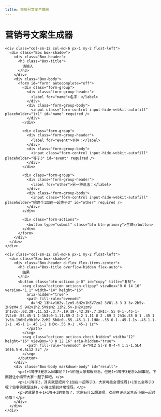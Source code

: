 ```yaml
---
title: 营销号文案生成器
---
```

<style>
    .Box-body {
      height: 300px;
    }

    .octicon-check {
      display: none;
    }

    .v-fork-me {
      position: fixed;
      right: 0;
      top: 0;
      z-index: 999;
    }

    @media (max-width: 979px) {
      .v-fork-me {
        display: none;
      }
    }
  </style>
  <div class="container-lg px-3 my-5">
    <h1>营销号文案生成器</h1>

    <div class="col-sm-12 col-md-6 px-1 my-2 float-left">
      <div class="Box box-shadow">
        <div class="Box-header">
          <h3 class="Box-title">
            请输入
          </h3>
        </div>
        <div class="Box-body">
          <form id="form" autocomplete="off">
            <div class="form-group">
              <div class="form-group-header">
                <label for="name">名字：</label>
              </div>
              <div class="form-group-body">
                <input class="form-control input-hide-webkit-autofill" placeholder="1+1" id="name" required />
              </div>
            </div>

            <div class="form-group">
              <div class="form-group-header">
                <label for="event">事件：</label>
              </div>
              <div class="form-group-body">
                <input class="form-control input-hide-webkit-autofill" placeholder="等于3" id="event" required />
              </div>
            </div>

            <div class="form-group">
              <div class="form-group-header">
                <label for="other">另一种说法：</label>
              </div>
              <div class="form-group-body">
                <input class="form-control input-hide-webkit-autofill" placeholder="把两个1加在一起等于3" id="other" required />
              </div>
            </div>

            <div class="form-actions">
              <button type="submit" class="btn btn-primary">生成</button>
            </div>
          </form>
        </div>
      </div>
    </div>

    <div class="col-sm-12 col-md-6 px-1 my-2 float-left">
      <div class="Box box-shadow">
        <div class="Box-header d-flex flex-items-center">
          <h3 class="Box-title overflow-hidden flex-auto">
            结果
          </h3>
          <button class="btn-octicon p-0" id="copy" title="复制">
            <svg class="octicon octicon-clippy" viewBox="0 0 14 16" version="1.1" width="14" height="16"
              aria-hidden="true">
              <path fill-rule="evenodd"
                d="M2 13h4v1H2v-1zm5-6H2v1h5V7zm2 3V8l-3 3 3 3v-2h5v-2H9zM4.5 9H2v1h2.5V9zM2 12h2.5v-1H2v1zm9 1h1v2c-.02.28-.11.52-.3.7-.19.18-.42.28-.7.3H1c-.55 0-1-.45-1-1V4c0-.55.45-1 1-1h3c0-1.11.89-2 2-2 1.11 0 2 .89 2 2h3c.55 0 1 .45 1 1v5h-1V6H1v9h10v-2zM2 5h8c0-.55-.45-1-1-1H8c-.55 0-1-.45-1-1s-.45-1-1-1-1 .45-1 1-.45 1-1 1H3c-.55 0-1 .45-1 1z">
              </path>
            </svg>
            <svg class="octicon octicon-check hidden" width="12" height="16" viewBox="0 0 12 16" aria-hidden="true">
              <path fill-rule="evenodd" d="M12 5l-8 8-4-4 1.5-1.5L4 10l6.5-6.5L12 5z" />
            </svg>
          </button>
        </div>
        <div class="Box-body markdown-body" id="result">
          <p>1+1等于3是怎么回事呢？1+1相信大家都很熟悉，但是1+1等于3是怎么回事呢，下面就让小编带大家一起了解吧。</p>
          <p>1+1等于3，其实就是把两个1加在一起等于3，大家可能会很惊讶1+1怎么会等于3呢？但事实就是这样，小编也感到非常惊讶。</p>
          <p>这就是关于1+1等于3的事情了，大家有什么想法呢，欢迎在评论区告诉小编一起讨论哦！</p>
        </div>
      </div>
    </div>
  </div>
  <script src="./MG.js"></script>
